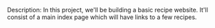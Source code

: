 Description: In this project, we'll be building a basic recipe website. 
It'll consist of a main index page which will have links to a few recipes.